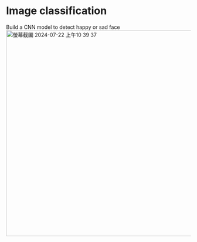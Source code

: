 # Image classification
Build a CNN model to detect happy or sad face
<img width="561" alt="螢幕截圖 2024-07-22 上午10 39 37" src="https://github.com/user-attachments/assets/0f2e73fc-3905-41e9-8f91-e79b21353e10">
